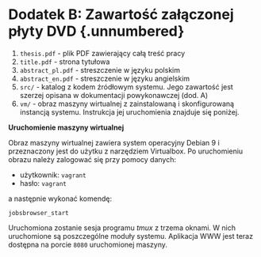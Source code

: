 # Dodatek B: Zawartość załączonej płyty DVD {.unnumbered}

1. `thesis.pdf` - plik PDF zawierający całą treść pracy
2. `title.pdf` - strona tytułowa
3. `abstract_pl.pdf` - streszczenie w języku polskim
4. `abstract_en.pdf` - streszczenie w języku angielskim
5. `src/` - katalog z kodem źródłowym systemu. Jego zawartość jest szerzej opisana w dokumentacji
powykonawczej (dod. A)
6. `vm/` - obraz maszyny wirtualnej z zainstalowaną i skonfigurowaną
instancją systemu. Instrukcja jej uruchomienia znajduje się poniżej.


**Uruchomienie maszyny wirtualnej**

Obraz maszyny wirtualnej zawiera system operacyjny
Debian 9 i przeznaczony jest
do użytku z narzędziem Virtualbox. Po uruchomieniu obrazu należy zalogować się
przy pomocy danych:

+ użytkownik: `vagrant`
+ hasło: `vagrant`

a następnie wykonać komendę:

`jobsbrowser_start`

Uruchomiona zostanie sesja programu *tmux* z trzema oknami. W nich uruchomione
są poszczególne moduły systemu. Aplikacja WWW jest teraz dostępna na porcie
`8080` uruchomionej maszyny.
